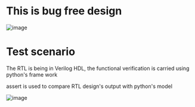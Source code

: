 # This is bug free design

![image](https://user-images.githubusercontent.com/109347684/182194840-8ebc30c9-a913-4b9d-9d01-df182657f1d7.png)


# Test scenario 

The RTL is being in Verilog HDL, the functional verification is carried using python's frame work

assert is used to compare RTL design's output with python's model

![image](https://user-images.githubusercontent.com/109347684/182196235-16673319-2b99-47b1-838c-1492394819f0.png)
